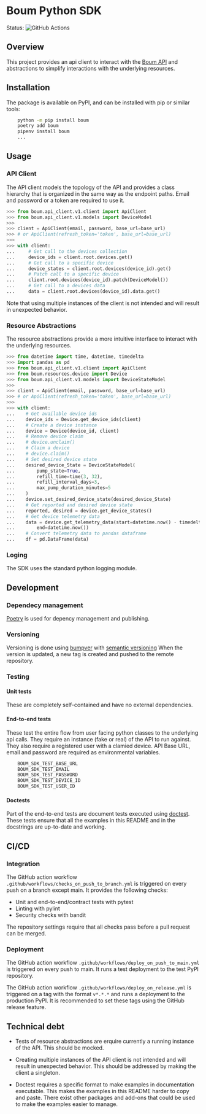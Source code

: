 # Boum Python SDK
Status: ![GitHub Actions](https://github.com/boum-garden/sdk/actions/workflows/main.yml/badge.svg)

## Overview
This project provides an api client to interact with the [Boum API](https://api.boum.us/swagger) and abstractions to 
simplify interactions with the underlying resources.


## Installation
The package is available on PyPI, and can be installed with pip or similar tools:

```bash
    python -m pip install boum
    poetry add boum
    pipenv install boum
    ...
```

## Usage

### API Client
The API client models the topology of the API and provides a class hierarchy that is organized in the same way as the 
endpoint paths. Email and password or a token are required to use it.

```python
>>> from boum.api_client.v1.client import ApiClient
>>> from boum.api_client.v1.models import DeviceModel
>>> 
>>> client = ApiClient(email, password, base_url=base_url)
>>> # or ApiClient(refresh_token='token', base_url=base_url)
>>>
>>> with client:
...     # Get call to the devices collection
...     device_ids = client.root.devices.get()
...     # Get call to a specific device 
...     device_states = client.root.devices(device_id).get()
...     # Patch call to a specific device
...     client.root.devices(device_id).patch(DeviceModel())
...     # Get call to a devices data
...     data = client.root.devices(device_id).data.get()

```

Note that using multiple instances of the client is not intended and will result in unexpected behavior.


### Resource Abstractions
The resource abstractions provide a more intuitive interface to interact with the underlying resources.

```python
>>> from datetime import time, datetime, timedelta
>>> import pandas as pd
>>> from boum.api_client.v1.client import ApiClient
>>> from boum.resources.device import Device
>>> from boum.api_client.v1.models import DeviceStateModel
>>>
>>> client = ApiClient(email, password, base_url=base_url)
>>> # or ApiClient(refresh_token='token', base_url=base_url)
>>>
>>> with client:
...    # Get available device ids
...    device_ids = Device.get_device_ids(client)
...    # Create a device instance
...    device = Device(device_id, client)
...    # Remove device claim
...    # device.unclaim()
...    # Claim a device
...    # device.claim()
...    # Set desired device state
...    desired_device_State = DeviceStateModel(
...        pump_state=True,
...        refill_time=time(3, 32),
...        refill_interval_days=3,
...        max_pump_duration_minutes=5
...    )
...    device.set_desired_device_state(desired_device_State)
...    # Get reported and desired device state
...    reported, desired = device.get_device_states()
...    # Get device telemetry data
...    data = device.get_telemetry_data(start=datetime.now() - timedelta(days=1),
...        end=datetime.now())
...    # Convert telemetry data to pandas dataframe
...    df = pd.DataFrame(data)

```

### Loging
The SDK uses the standard python logging module.

## Development

### Dependecy management
[Poetry](https://python-poetry.org/) is used for depency management and publishing.

### Versioning
Versioning is done using [bumpver](https://pypi.org/project/bumpver/) 
with [semantic versioning](https://semver.org/)
When the version is updated, a new tag is created and pushed to the remote repository.


### Testing

#### Unit tests
These are completely self-contained and have no external dependencies.

#### End-to-end tests
These test the entire flow from user facing python classes to the underlying api calls. They require an instance 
(fake or real) of the API to run against. They also require a registered user with a clamied device.
API Base URL, email and password are required as environmental variables.

```bash
    BOUM_SDK_TEST_BASE_URL
    BOUM_SDK_TEST_EMAIL
    BOUM_SDK_TEST_PASSWORD
    BOUM_SDK_TEST_DEVICE_ID
    BOUM_SDK_TEST_USER_ID
```

#### Doctests

Part of the end-to-end tests are document tests executed using 
[doctest](https://docs.python.org/3/library/doctest.html). 
These tests ensure that all the examples in this README and in the docstrings are up-to-date and working.


## CI/CD

### Integration

The GitHub action workflow `.github/workflows/checks_on_push_to_branch.yml` is triggered on every push on a branch
except main. It provides the following checks:

- Unit and end-to-end/contract tests with pytest
- Linting with pylint
- Security checks with bandit

The repository settings require that all checks pass before a pull request can be merged.

### Deployment

The GitHub action workflow `.github/workflows/deploy_on_push_to_main.yml` is triggered on every push to main. It runs a
test deployment to the test PyPI repository.

The GitHub action workflow `.github/workflows/deploy_on_release.yml` is triggered on a tag with the format `v*.*.*` and
runs a deployment to the production PyPI. It is recommended to set these tags using the GitHub release feature. 


## Technical debt

- Tests of resource abstractions are erquire currently a running instance of the API. This should be mocked.

- Creating multiple instances of the API client is not intended and will result in unexpected behavior. This should be 
  addressed by making the client a singleton.

- Doctest requires a specific format to make examples in documentation executable. This makes the examples in this
  README harder to copy and paste. There exist other packages and add-ons that could be used to make the examples easier 
  to manage.






